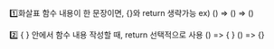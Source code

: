 1️⃣화살표 함수 내용이 한 문장이면, {}와 return 생략가능
ex)
() =>
() => ()

2️⃣ { } 안에서 함수 내용 작성할 때, return 선택적으로 사용
() => { }
() => {}